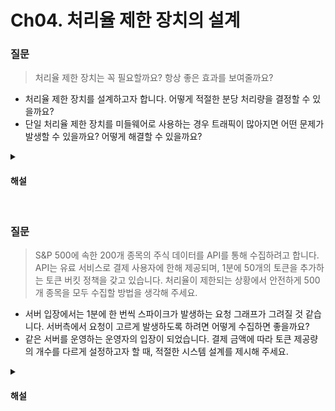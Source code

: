 # Ch04. 처리율 제한 장치의 설계

### 질문

> 처리율 제한 장치는 꼭 필요할까요? 항상 좋은 효과를 보여줄까요?
* 처리율 제한 장치를 설계하고자 합니다. 어떻게 적절한 분당 처리량을 결정할 수 있을까요?
* 단일 처리율 제한 장치를 미들웨어로 사용하는 경우 트래픽이 많아지면 어떤 문제가 발생할 수 있을까요? 어떻게 해결할 수 있을까요?

<details>
<summary><h4>해설</h4></summary>

> 처리율 제한 장치는 꼭 필요할까요? 항상 좋은 효과를 보여줄까요?
* 충분히 많은 트래픽이 발생하지 않는 상황에서 처리율 제한 장치를 설계하는 것은, 오히려 거대한 시스템의 복잡도 때문에 더 큰 비용을 지불해야할 수도 있습니다. 

> 처리율 제한 장치를 설계하고자 합니다. 어떻게 적절한 분당 처리량을 결정할 수 있을까요?
* 처리율 제한의 목적은 서버의 과부하를 방지하기 위해 진행합니다. 먼저 부하 테스트를 통해 하나의 서버 인스턴스가 어느정도 부하를 견딜 수 있는지 측정한 후, TPS를 바탕으로 적절한 수준의 처리율 제한장치를 설계해 적용하고, 다시 처리율 제한 장치를 포함하여 부하 테스트를 진행해 전체 시스템 안정성을 검증하고 결과값을 피드백하여 값을 수정할 수 있습니다.

> 단일 처리율 제한 장치를 미들웨어로 사용하는 경우 트래픽이 많아지면 어떤 문제가 발생할 수 있을까요? 어떻게 해결할 수 있을까요?
* 단일 처리율 제한 장치를 미들웨어로 사용하면 처리율 제한 장치에 장애가 발생하면 전체 시스템에 장애가 발생하는 SPOF가 될 수 있습니다. 따라서 처리율 제한 장치 앞에 로드밸런서를 두고, 처리율 제한 장치를 거친 트래픽이 다시 애플리케이션 서비스들의 로드밸런서로 향하게 할 수 있습니다. 처리율 제한 장치들끼리는 Redis 등의 글로벌 캐시를 사용해 데이터를 공유하여 동기화 문제를 해결합니다.
</details>


<br>

### 질문

> S&P 500에 속한 200개 종목의 주식 데이터를 API를 통해 수집하려고 합니다. API는 유료 서비스로 결제 사용자에 한해 제공되며, 1분에 50개의 토큰을 추가하는 토큰 버킷 정책을 갖고 있습니다. 처리율이 제한되는 상황에서 안전하게 500개 종목을 모두 수집할 방법을 생각해 주세요. 
* 서버 입장에서는 1분에 한 번씩 스파이크가 발생하는 요청 그래프가 그려질 것 같습니다. 서버측에서 요청이 고르게 발생하도록 하려면 어떻게 수집하면 좋을까요?
* 같은 서버를 운영하는 운영자의 입장이 되었습니다. 결제 금액에 따라 토큰 제공량의 개수를 다르게 설정하고자 할 때, 적절한 시스템 설계를 제시해 주세요.

<details>
<summary><h4>해설</h4></summary>

> S&P 500에 속한 200개 종목의 주식 데이터를 API를 통해 수집하려고 합니다. API는 1분에 50개의 토큰을 추가하는 토큰 버킷 정책을 갖고 있습니다. 처리율이 제한되는 상황에서 안전하게 500개 종목을 모두 수집할 방법을 생각해 주세요.
* 10개씩 비동기적으로 GET 요청을 보낸 뒤, 1분간 Sleep합니다. 돌아오는 요청은 백그라운드 스레드에서 DB에 저장하면 거의 일정하게 1분에 10개 종목씩 측정할 수 있습니다.

> 서버 입장에서는 1분에 한 번씩 스파이크가 발생하는 요청 그래프가 그려질 것 같습니다. 서버측에서 요청이 고르게 발생하도록 하려면 클라이언트가 어떻게 수집하면 좋을까요?
* 단일 스레드로는 힘들 것 같습니다. 예를 들어 1분에 200개의 요청이 필요하다고 하면, 60초/200 = 0.3초에 한번씩, 비동기적으로 서버에 값을 요청하고 콜백 함수를 통해 DB에 저장합니다. WebClient등 event loop기반으로 리액티브하게 동작하는 클라이언트를 사용하면 더 효율적입니다.

> 같은 서버를 운영하는 운영자의 입장이 되었습니다. 사용자의 결제 금액에 따라 토큰 제공량의 개수를 다르게 설정하고자 할 때, 적절한 시스템 설계를 제시해 주세요.
* 사용자의 결제 정보 및 토큰 수를 파악하기 위해 인증을 먼저 진행합니다. 이후 사용자 ID를 key값으로 하고, 현재 버킷 토큰 개수와 최대 버킷 토큰 개수를 함께 저장합니다. 이후 버킷에 토큰을 초기화할 때는 함께 저장되어 있는 토큰의 개수를 바탕으로 초기화합니다.
</details>
